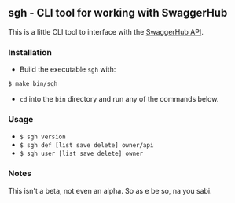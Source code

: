 ## sgh - CLI tool for working with SwaggerHub

This is a little CLI tool to interface with the [SwaggerHub API](https://app.swaggerhub.com/apis/swagger-hub/registry-api/1.0.49).
### Installation
* Build the executable `sgh` with:
```bash
$ make bin/sgh
```
* `cd` into the `bin` directory and run any of the commands below.
### Usage

* `$ sgh version`
* `$ sgh def [list save delete] owner/api`
* `$ sgh user [list save delete] owner`

### Notes
This isn't a beta, not even an alpha. So as e be so, na you sabi.
